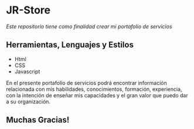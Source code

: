 # JR-Store

_Este repositorio tiene como finalidad crear mi portafolio de servicios_

## Herramientas, Lenguajes y Estilos

- Html
- CSS
- Javascript

En el presente portafolio de servicios podrá encontrar información relacionada con mis habilidades, conocimientos, formación, experiencia, con la intención de enseñar mis capacidades y el gran valor que puedo dar a su organización.


## Muchas Gracias!